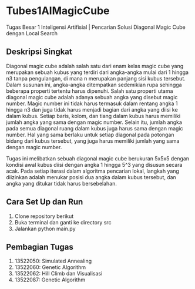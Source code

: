 # Tubes1AIMagicCube
Tugas Besar 1 Inteligensi Artifisial | Pencarian Solusi Diagonal Magic Cube dengan Local Search

## Deskripsi Singkat
Diagonal magic cube adalah salah satu dari enam kelas magic cube yang merupakan sebuah kubus yang terdiri dari angka-angka mulai dari 1 hingga n3 tanpa pengulangan, di mana n merupakan panjang sisi kubus tersebut. Dalam susunan ini, angka-angka ditempatkan sedemikian rupa sehingga beberapa properti tertentu harus dipenuhi. Salah satu properti utama diagonal magic cube adalah adanya sebuah angka yang disebut magic number. Magic number ini tidak harus termasuk dalam rentang angka 1 hingga n3 dan juga tidak harus menjadi bagian dari angka yang diisi ke dalam kubus. Setiap baris, kolom, dan tiang dalam kubus harus memiliki jumlah angka yang sama dengan magic number. Selain itu, jumlah angka pada semua diagonal ruang dalam kubus juga harus sama dengan magic number. Hal yang sama berlaku untuk setiap diagonal pada potongan bidang dari kubus tersebut, yang juga harus memiliki jumlah yang sama dengan magic number.

Tugas ini melibatkan sebuah diagonal magic cube berukuran 5x5x5 dengan kondisi awal kubus diisi dengan angka 1 hingga 5^3 yang disusun secara acak. Pada setiap iterasi dalam algoritma pencarian lokal, langkah yang diizinkan adalah menukar posisi dua angka dalam kubus tersebut, dan angka yang ditukar tidak harus bersebelahan.

## Cara Set Up dan Run
1. Clone repository berikut
2. Buka terminal dan ganti ke directory src
3. Jalankan python main.py 

## Pembagian Tugas
1. 13522050: Simulated Annealing
2. 13522060: Genetic Algorithm
3. 13522062: Hill Climb dan Visualisasi
4. 13522087: Genetic Algorithm
